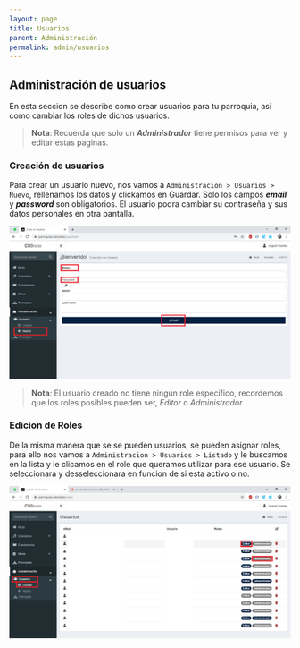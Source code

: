 ```yaml
---
layout: page
title: Usuarios
parent: Administración
permalink: admin/usuarios
---
```

## Administración de usuarios
En esta seccion se describe como crear usuarios para tu parroquia, asi como cambiar los roles de dichos usuarios.

> **Nota**: Recuerda que solo un __*Administrador*__ tiene permisos para ver y editar estas paginas.

### Creación de usuarios
Para crear un usuario nuevo, nos vamos a `Administracion > Usuarios > Nuevo`, rellenamos los datos y clickamos en Guardar. Solo los campos __*email*__ y __*password*__ son obligatorios. El usuario podra cambiar su contraseña y sus datos personales en otra pantalla.

![Creación de usuario](images/user_admin.png)

> **Nota**: El usuario creado no tiene ningun role especifico, recordemos que los roles posibles pueden ser, *Editor* o *Administrador*

### Edicion de Roles
De la misma manera que se se pueden usuarios, se pueden asignar roles, para ello nos vamos a `Administracion > Usuarios > Listado` y le buscamos en la lista y le clicamos en el role que queramos utilizar para ese usuario. Se seleccionara y desseleccionara en funcion de si esta activo o no.

![Roles de usuario](images/user_roles_admin.png)
